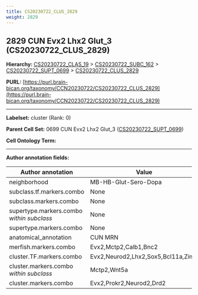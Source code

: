 ```yaml
---
title: CS20230722_CLUS_2829
weight: 2829
---
```

## 2829 CUN Evx2 Lhx2 Glut_3 (CS20230722_CLUS_2829)
<b>Hierarchy: </b>
[CS20230722_CLAS_19](../CS20230722_CLAS_19) >
[CS20230722_SUBC_162](../CS20230722_SUBC_162) >
[CS20230722_SUPT_0699](../CS20230722_SUPT_0699) >
[CS20230722_CLUS_2829](../CS20230722_CLUS_2829)

**PURL:** [https://purl.brain-bican.org/taxonomy/CCN20230722/CS20230722_CLUS_2829](https://purl.brain-bican.org/taxonomy/CCN20230722/CS20230722_CLUS_2829)

---


**Labelset:** cluster (Rank: 0)

**Parent Cell Set:** 0699 CUN Evx2 Lhx2 Glut_3 ([CS20230722_SUPT_0699](../CS20230722_SUPT_0699))



**Cell Ontology Term:** 

[MARKER GENES.]: #


---

[TRANSFERRED ANNOTATIONS.]: #


[AUTHOR ANNOTATION FIELDS.]: #


**Author annotation fields:**

| Author annotation | Value |
|-------------------|-------|
|neighborhood|MB-HB-Glut-Sero-Dopa|
|subclass.tf.markers.combo|None|
|subclass.markers.combo|None|
|supertype.markers.combo _within subclass_|None|
|supertype.markers.combo|None|
|anatomical_annotation|CUN MRN|
|merfish.markers.combo|Evx2,Mctp2,Calb1,Bnc2|
|cluster.TF.markers.combo|Evx2,Neurod2,Lhx2,Sox5,Bcl11a,Zim1|
|cluster.markers.combo _within subclass_|Mctp2,Wnt5a|
|cluster.markers.combo|Evx2,Prokr2,Neurod2,Drd2|

